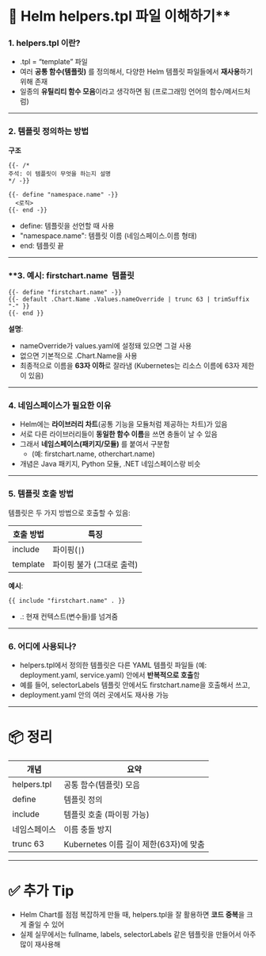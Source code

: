 # **📝 Helm** helpers.tpl 파일 이해하기**

### **1. helpers.tpl 이란?**
- .tpl = “template” 파일
- 여러 **공통 함수(템플릿)** 를 정의해서, 다양한 Helm 템플릿 파일들에서 **재사용**하기 위해 존재
- 일종의 **유틸리티 함수 모음**이라고 생각하면 됨 (프로그래밍 언어의 함수/메서드처럼)

---

### **2. 템플릿 정의하는 방법**

**구조**

```jinja2
{{- /*
주석: 이 템플릿이 무엇을 하는지 설명
*/ -}}

{{- define "namespace.name" -}}
  <로직>
{{- end -}}
```

- define: 템플릿을 선언할 때 사용
- "namespace.name": 템플릿 이름 (네임스페이스.이름 형태)
- end: 템플릿 끝

---

### **3. 예시: firstchart.name  템플릿

```jinja2
{{- define "firstchart.name" -}}
{{- default .Chart.Name .Values.nameOverride | trunc 63 | trimSuffix "-" }}
{{- end }}
```

**설명**:
- nameOverride가 values.yaml에 설정돼 있으면 그걸 사용
- 없으면 기본적으로 .Chart.Name을 사용
- 최종적으로 이름을 **63자 이하**로 잘라냄 (Kubernetes는 리소스 이름에 63자 제한이 있음)

---

### **4. 네임스페이스가 필요한 이유**

- Helm에는 **라이브러리 차트**(공통 기능을 모듈처럼 제공하는 차트)가 있음
- 서로 다른 라이브러리들이 **동일한 함수 이름**을 쓰면 충돌이 날 수 있음
- 그래서 **네임스페이스(패키지/모듈)** 를 붙여서 구분함
    - (예: firstchart.name, otherchart.name)
- 개념은 Java 패키지, Python 모듈, .NET 네임스페이스랑 비슷

---

### **5. 템플릿 호출 방법**

템플릿은 두 가지 방법으로 호출할 수 있음:

| **호출 방법** | **특징**          |
| --------- | --------------- |
| include   | 파이핑(`\|`)       |
| template  | 파이핑 불가 (그대로 출력) |

**예시**:

```jinja2
{{ include "firstchart.name" . }}
```
- .: 현재 컨텍스트(변수들)를 넘겨줌

---

### **6. 어디에 사용되나?**

- helpers.tpl에서 정의한 템플릿은 다른 YAML 템플릿 파일들 (예: deployment.yaml, service.yaml) 안에서 **반복적으로 호출**함
- 예를 들어, selectorLabels 템플릿 안에서도 firstchart.name을 호출해서 쓰고,
- deployment.yaml 안의 여러 곳에서도 재사용 가능

---

# **📦 정리**

| **개념**      | **요약**                       |
| ----------- | ---------------------------- |
| helpers.tpl | 공통 함수(템플릿) 모음                |
| define      | 템플릿 정의                       |
| include     | 템플릿 호출 (파이핑 가능)              |
| 네임스페이스      | 이름 충돌 방지                     |
| trunc 63    | Kubernetes 이름 길이 제한(63자)에 맞춤 |

---

# **✅ 추가 Tip**

- Helm Chart를 점점 복잡하게 만들 때, helpers.tpl을 잘 활용하면 **코드 중복**을 크게 줄일 수 있어
- 실제 실무에서는 fullname, labels, selectorLabels 같은 템플릿을 만들어서 아주 많이 재사용해
